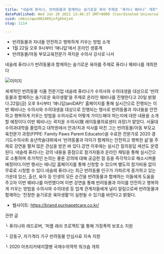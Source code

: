 ```yaml
---
title: "네슬레 퓨리나, 반려동물과 함께하는 슬기로운 육아 주제로 ‘퓨리나 웨비나’ 개최"
datePublished: Wed Jan 20 2021 13:46:37 GMT+0000 (Coordinated Universal Time)
cuid: cm6zzzqws002409jofg6h4jo4
slug: 1114

---
```



- 반려동물과 자녀들 안전하고 행복하게 키우는 방법 소개
- 1월 22일 오후 9시부터 ‘애니답’에서 온라인 생중계
- 반려동물/아동 부모교육전문가 곽지윤 수의사 강사로 나서

네슬레 퓨리나가 반려동물과 함께하는 슬기로운 육아를 주제로 퓨리나 웨비나를 개최한다

![이미지](https://cdn.hashnode.com/res/hashnode/image/upload/v1739249073142/eb9865e4-01a0-4a60-b8ff-01ef925a3de4.jpeg)

세계적인 반려동물 식품 전문기업 네슬레 퓨리나가 수의사와 수의대생을 대상으로 ‘반려동물과 함께하는 슬기로운 육아생활’을 주제로 온라인 웨비나를 진행한다고 20일 밝혔다.22일(금) 오후 9시부터 ‘애니답(aniDAP)’ 홈페이지를 통해 실시간으로 진행되는 이번 웨비나는 수의사와 수의대생을 대상으로 진행되는 행사로 반려동물과 자녀들을 안전하고 행복하게 키우는 방법을 수의사로서 어떻게 가이드해야 하는지에 대한 내용을 소개할 예정이다.이번 웨비나는 곽지윤 수의사(現 래이동물의료센터 과장)가 맡았다. 서울대 수의과대학을 졸업하고 대학원에서 안과/치과 석사를 마친 그는 반려동물/아동 부모교육전문가 과정(FPPE: Family Paws Parent Educator)을 수료한 전문가로 2020 경기도수의사회 송년학술대회에서 ‘반려동물과 아이가 함께하는 안전하고 행복한 삶’을 주제로 강연을 펼쳐 많은 관심을 받은 바 있다.강연 이후에는 실시간 질의응답 세션도 운영된다. 네슬레 퓨리나는 강의 내용을 중점으로 참가자들과 온라인 채팅을 통해 실시간으로 소통하며 추가적인 논의는 물론 강의에 대해 궁금한 점 등을 즉각적으로 해소시켜줄 예정이다.이번 행사는 애니답 홈페이지를 통해 신청할 수 있으며 별도의 참가비용 없이 무료로 시청할 수 있다.네슬레 퓨리나는 최근 반려동물 인구가 가파르게 증가하고 있는 가운데 임신, 출산, 육아 등 인생의 모든 순간을 반려동물과 함께하는 이들에게 도움을 주고자 이번 웨비나를 마련했다며 이번 강연을 통해 반려동물과 아이를 안전하고 행복하게 키우는 방법을 수의사와 수의대생 등 업계 관계자들에게 널리 알림으로써 반려동물과 함께하는 ‘진정한 슬기로운 육아생활’이 실현될 수 있기를 바란다고 밝혔다.

- 웹사이트: https://brand.purinapetcare.co.kr/

관련 글

└ 퓨리나와 레드로버, '퍼플 래쉬 프로젝트'를 통해 가정폭력 보호소 지원

└ 강동구, 자가격리 가구 반려동물 안심사료 지속 지원

└ 2020 아프리카돼지열병 국제수의역학 워크숍 개최